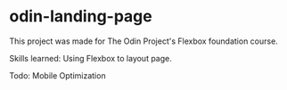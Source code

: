 # odin-landing-page

This project was made for The Odin Project's Flexbox foundation course.

Skills learned: Using Flexbox to layout page.

Todo:
Mobile Optimization
